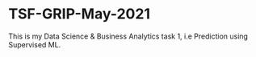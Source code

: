 # TSF-GRIP-May-2021
This is my Data Science &amp; Business Analytics task 1, i.e Prediction using Supervised ML.
